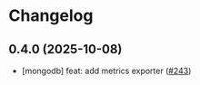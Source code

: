 # Changelog

## 0.4.0 (2025-10-08)

* [mongodb] feat: add metrics exporter ([#243](https://github.com/CloudPirates-io/helm-charts/pull/243))
